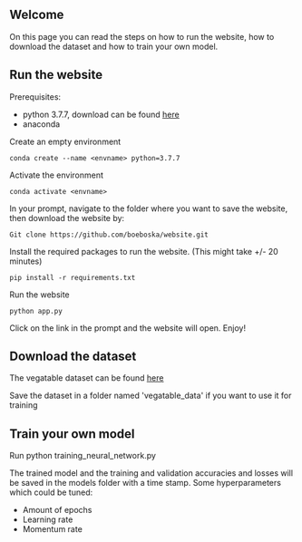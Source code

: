 ## Welcome

On this page you can read the steps on how to run the website, how to download the dataset and how to train your own model.


## Run the website

Prerequisites:

- python 3.7.7, download can be found <u> [here](https://www.python.org/downloads/release/python-377/) </u>
- anaconda


Create an empty environment
```
conda create --name <envname> python=3.7.7
```
Activate the environment
```
conda activate <envname>
```
In your prompt, navigate to the folder where you want to save the website, then download the website by:
```
Git clone https://github.com/boeboska/website.git
```
Install the required packages to run the website. (This might take +/- 20 minutes)
```
pip install -r requirements.txt
```
Run the website
```
python app.py
```
Click on the link in the prompt and the website will open. Enjoy!


## Download the dataset
The vegatable dataset can be found <u> [here](https://www.kaggle.com/datasets/misrakahmed/vegetable-image-dataset) </u>

Save the dataset in a folder named 'vegatable_data' if you want to use it for training

## Train your own model
Run python training_neural_network.py


The trained model and the training and validation accuracies and losses will be saved in the models folder with a time stamp.
Some hyperparameters which could be tuned:
<ul>
<li>Amount of epochs</li>
<li>Learning rate</li>
<li>Momentum rate</li>
</ul>